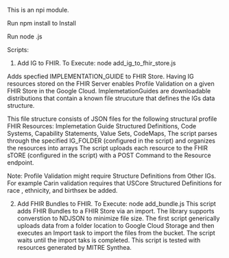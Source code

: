This is an npi module.

Run 
    npm install
to Install

Run
    node <scriptname>.js
    
Scripts:

1. Add IG to FHIR.  To Execute:
    node add_ig_to_fhir_store.js

Adds specfied IMPLEMENTATION_GUIDE to FHIR Store.  Having IG resources stored on the FHIR Server enables Profile Validation on a given FHIR Store in the Google Cloud. ImplemetationGuides are downloadable distributions that contain a known file strucuture that defines the IGs data structure.

This file structure consists of JSON files for the following structural profile FHIR Resources: 
  Implemetation Guide
  Structured Definitions, 
  Code Systems, 
  Capability Statements, 
  Value Sets,
  CodeMaps,
The script parses through the specified IG_FOLDER (configured in the script) and organizes the resources into arrays
The script uploads each resource to the FHIR sTORE (configured in the script) with a POST Command to the Resource endpoint.

Note:  Profile Validation might require Structure Definitions from Other IGs.  For example Carin validation requires that USCore Structured Definitions for race , ethnicity, and birthsex be added.

2.  Add FHIR Bundles to FHIR.  To Execute:
    node add_bundle.js
This script adds FHIR Bundles to a FHIR Store via an import.  The library supports converstion to NDJSON to minimize file size.  The first script generically 
uploads data from a folder location to Google Cloud Storage and then executes an Import task to import the files from the bucket.  The script waits until the import taks is completed.  This script is tested with resources generated by MITRE Synthea.



  
